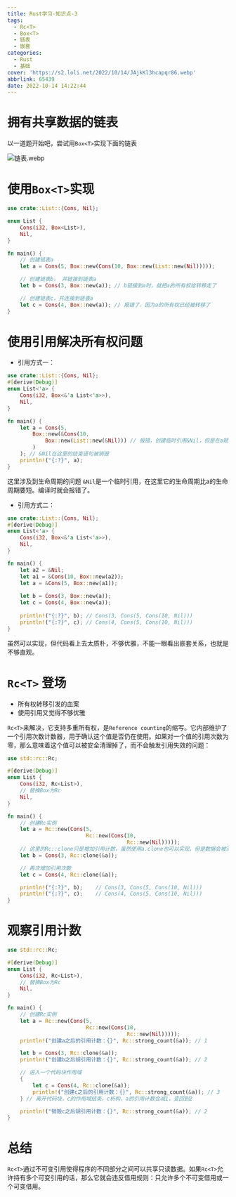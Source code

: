 ```yaml
---
title: Rust学习-知识点-3
tags:
  - Rc<T>
  - Box<T>
  - 链表
  - 嵌套
categories: 
  - Rust
  - 基础
cover: 'https://s2.loli.net/2022/10/14/JAjkKl3hcapqr86.webp'
abbrlink: 65439
date: 2022-10-14 14:22:44
---
```


# 拥有共享数据的链表

以一道题开始吧，尝试用`Box<T>`实现下面的链表

![链表.webp](https://s2.loli.net/2022/10/14/JAjkKl3hcapqr86.webp)

# 使用`Box<T>`实现

```rust
use crate::List::{Cons, Nil};

enum List {
    Cons(i32, Box<List>),
    Nil,
}

fn main() {
    // 创建链表a
    let a = Cons(5, Box::new(Cons(10, Box::new(List::new(Nil)))));

    // 创建链表b， 并链接到链表a
    let b = Cons(3, Box::new(a)); // b链接到a时，就把a的所有权给转移走了

    // 创建链表c，并连接到链表a
    let c = Cons(4, Box::new(a)); // 报错了，因为a的所有权已经被转移了
}
```

# 使用引用解决所有权问题

- 引用方式一：

```rust
use crate::List::{Cons, Nil};
#[derive(Debug)]
enum List<'a> {
    Cons(i32, Box<&'a List<'a>>),
    Nil,
}

fn main() {
    let a = Cons(5,
        Box::new(&Cons(10,
            Box::new(List::new(&Nil))) // 报错，创建临时引用&Nil，但是在a赋值时已经被销毁
        ) 
    ); // &Nil在这里的结束语句被销毁
    println!("{:?}", a);
}
```

这里涉及到生命周期的问题 `&Nil`是一个临时引用，在这里它的生命周期比a的生命周期要短。编译时就会报错了。

- 引用方式二：

```rust
use crate::List::{Cons, Nil};
#[derive(Debug)]
enum List<'a> {
    Cons(i32, Box<&'a List<'a>>),
    Nil,
}

fn main() {
    let a2 = &Nil;
    let a1 = &Cons(10, Box::new(a2));
    let a = &Cons(5, Box::new(a1));
    
    let b = Cons(3, Box::new(a));
    let c = Cons(4, Box::new(a));
    
    println!("{:?}", b); // Cons(3, Cons(5, Cons(10, Nil)))
    println!("{:?}", c); // Cons(4, Cons(5, Cons(10, Nil)))
}
```

虽然可以实现，但代码看上去太质朴，不够优雅，不能一眼看出嵌套关系，也就是不够直观。

# `Rc<T>` 登场

- 所有权转移引发的血案
- 使用引用又觉得不够优雅

`Rc<T>`来解决，它支持多重所有权，是`Reference counting`的缩写。它内部维护了一个引用次数计数器，用于确认这个值是否仍在使用。如果对一个值的引用次数为零，那么意味着这个值可以被安全清理掉了，而不会触发引用失效的问题：

```rust
use std::rc::Rc;

#[derive(Debug)]
enum List {
    Cons(i32, Rc<List>),
    // 替换Box为Rc
    Nil,
}

fn main() {
    // 创建Rc实例
    let a = Rc::new(Cons(5,
                         Rc::new(Cons(10,
                                      Rc::new(Nil)))));
    // 这里的Rc::clone只是增加引用计数，虽然使用a.clone也可以实现，但是数据会被深拷贝
    let b = Cons(3, Rc::clone(&a));

    // 再次增加引用次数
    let c = Cons(4, Rc::clone(&a));

    println!("{:?}", b);    // Cons(3, Cons(5, Cons(10, Nil)))
    println!("{:?}", c);    // Cons(4, Cons(5, Cons(10, Nil)))
}
```

# 观察引用计数

```rust
use std::rc::Rc;

#[derive(Debug)]
enum List {
    Cons(i32, Rc<List>),
    // 替换Box为Rc
    Nil,
}

fn main() {
    // 创建Rc实例
    let a = Rc::new(Cons(5,
                         Rc::new(Cons(10,
                                      Rc::new(Nil)))));
    println!("创建a之后的引用计数：{}", Rc::strong_count(&a)); // 1

    let b = Cons(3, Rc::clone(&a));
    println!("创建b之后胡引用计数：{}", Rc::strong_count(&a)); // 2

    // 进入一个代码块作用域
    {
        let c = Cons(4, Rc::clone(&a));
        println!("创建c之后的引用计数：{}", Rc::strong_count(&a)); // 3
    } // 离开代码块，c的作用域结束，c析构，a的引用计数会减1，变回到2

    println!("销毁c之后胡引用计数：{}", Rc::strong_count(&a)); // 2
}
```

# 总结

`Rc<T>`通过不可变引用使得程序的不同部分之间可以共享只读数据。如果`Rc<T>`允许持有多个可变引用的话，那么它就会违反借用规则：只允许多个不可变借用或一个可变借用。

